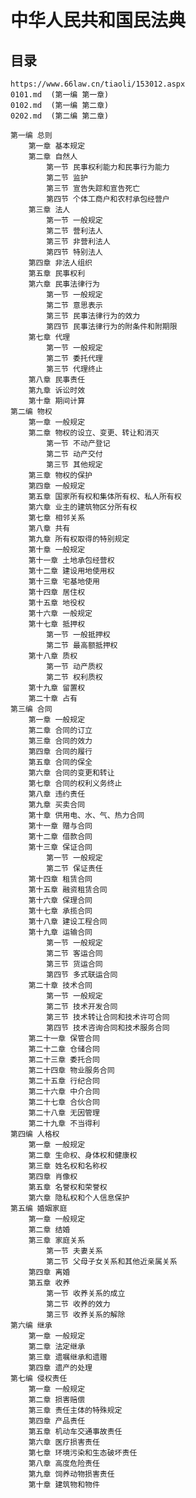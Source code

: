 # 中华人民共和国民法典

## 目录
    
    https://www.66law.cn/tiaoli/153012.aspx
    0101.md  (第一编 第一章)
    0102.md  (第一编 第二章)
    0202.md  (第二编 第二章)
    
    第一编 总则
        第一章 基本规定
        第二章 自然人
            第一节 民事权利能力和民事行为能力
            第二节 监护
            第三节 宣告失踪和宣告死亡
            第四节 个体工商户和农村承包经营户
        第三章 法人
            第一节 一般规定
            第二节 营利法人
            第三节 非营利法人
            第四节 特别法人
        第四章 非法人组织
        第五章 民事权利
        第六章 民事法律行为
            第一节 一般规定
            第二节 意思表示
            第三节 民事法律行为的效力
            第四节 民事法律行为的附条件和附期限
        第七章 代理
            第一节 一般规定
            第二节 委托代理
            第三节 代理终止
        第八章 民事责任
        第九章 诉讼时效
        第十章 期间计算
    第二编 物权
        第一章 一般规定
        第二章 物权的设立、变更、转让和消灭
            第一节 不动产登记
            第二节 动产交付
            第三节 其他规定
        第三章 物权的保护
        第四章 一般规定
        第五章 国家所有权和集体所有权、私人所有权
        第六章 业主的建筑物区分所有权
        第七章 相邻关系
        第八章 共有
        第九章 所有权取得的特别规定
        第十章 一般规定
        第十一章 土地承包经营权
        第十二章 建设用地使用权
        第十三章 宅基地使用
        第十四章 居住权
        第十五章 地役权
        第十六章 一般规定
        第十七章 抵押权
            第一节 一般抵押权
            第二节 最高额抵押权
        第十八章 质权
            第一节 动产质权
            第二节 权利质权
        第十九章 留置权
        第二十章 占有
    第三编 合同
        第一章 一般规定
        第二章 合同的订立
        第三章 合同的效力
        第四章 合同的履行
        第五章 合同的保全
        第六章 合同的变更和转让
        第七章 合同的权利义务终止
        第八章 违约责任
        第九章 买卖合同
        第十章 供用电、水、气、热力合同
        第十一章 赠与合同
        第十二章 借款合同
        第十三章 保证合同
            第一节 一般规定
            第二节 保证责任
        第十四章 租赁合同
        第十五章 融资租赁合同
        第十六章 保理合同
        第十七章 承揽合同
        第十八章 建设工程合同
        第十九章 运输合同
            第一节 一般规定
            第二节 客运合同
            第三节 货运合同
            第四节 多式联运合同
        第二十章 技术合同
            第一节 一般规定
            第二节 技术开发合同
            第三节 技术转让合同和技术许可合同
            第四节 技术咨询合同和技术服务合同
        第二十一章 保管合同
        第二十二章 仓储合同
        第二十三章 委托合同
        第二十四章 物业服务合同
        第二十五章 行纪合同
        第二十六章 中介合同
        第二十七章 合伙合同
        第二十八章 无因管理
        第二十九章 不当得利
    第四编 人格权
        第一章 一般规定
        第二章 生命权、身体权和健康权
        第三章 姓名权和名称权
        第四章 肖像权
        第五章 名誉权和荣誉权
        第六章 隐私权和个人信息保护
    第五编 婚姻家庭
        第一章 一般规定
        第二章 结婚
        第三章 家庭关系
            第一节 夫妻关系
            第二节 父母子女关系和其他近亲属关系
        第四章 离婚
        第五章 收养
            第一节 收养关系的成立
            第二节 收养的效力
            第三节 收养关系的解除
    第六编 继承
        第一章 一般规定
        第二章 法定继承
        第三章 遗嘱继承和遗赠
        第四章 遗产的处理
    第七编 侵权责任
        第一章 一般规定
        第二章 损害赔偿
        第三章 责任主体的特殊规定
        第四章 产品责任
        第五章 机动车交通事故责任
        第六章 医疗损害责任
        第七章 环境污染和生态破坏责任
        第八章 高度危险责任
        第九章 饲养动物损害责任
        第十章 建筑物和物件
    
    
    
    
    